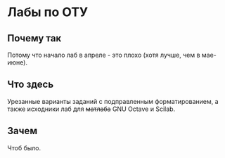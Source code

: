 # Лабы по ОТУ

## Почему так

Потому что начало лаб в апреле - это плохо (хотя лучше, чем в мае-июне).

## Что здесь

Урезанные варианты заданий с подправленным форматированием, а также исходники лаб для ~~матлаба~~ GNU Octave и Scilab.

## Зачем

Чтоб было.
